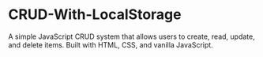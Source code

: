 # CRUD-With-LocalStorage
A simple JavaScript CRUD system that allows users to create, read, update, and delete items. Built with HTML, CSS, and vanilla JavaScript.
